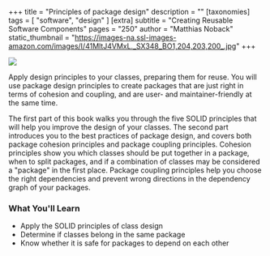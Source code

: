 +++
title = "Principles of package design"
description = ""
[taxonomies]
tags = [ "software", "design" ]
[extra]
subtitle = "Creating Reusable Software Components"
pages = "250"
author = "Matthias Noback"
static_thumbnail = "https://images-na.ssl-images-amazon.com/images/I/41MltJ4VMxL._SX348_BO1,204,203,200_.jpg"
+++

<a target="_blank"  href="https://www.amazon.de/gp/product/1484241185/ref=as_li_tl?ie=UTF8&camp=1638&creative=6742&creativeASIN=1484241185&linkCode=as2&tag=chemaclass-21&linkId=e657e3603cbd02cdf4dea0a507c20c32">
    <img border="0" src="https://images-na.ssl-images-amazon.com/images/I/41MltJ4VMxL._SX348_BO1,204,203,200_.jpg" >
</a>

<!-- more -->

Apply design principles to your classes, preparing them for reuse. You will use package design principles to create
packages that are just right in terms of cohesion and coupling, and are user- and maintainer-friendly at the same time.

The first part of this book walks you through the five SOLID principles that will help you improve the design of your
classes. The second part introduces you to the best practices of package design, and covers both package cohesion
principles and package coupling principles. Cohesion principles show you which classes should be put together in a
package, when to split packages, and if a combination of classes may be considered a "package" in the first place.
Package coupling principles help you choose the right dependencies and prevent wrong directions in the dependency graph
of your packages.

### What You'll Learn

- Apply the SOLID principles of class design
- Determine if classes belong in the same package
- Know whether it is safe for packages to depend on each other